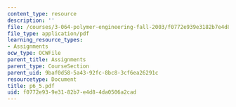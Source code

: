 ```yaml
---
content_type: resource
description: ''
file: /courses/3-064-polymer-engineering-fall-2003/f0772e939e3182b7e4d84da0506a2cad_p6_5.pdf
file_type: application/pdf
learning_resource_types:
- Assignments
ocw_type: OCWFile
parent_title: Assignments
parent_type: CourseSection
parent_uid: 9baf0d58-5a43-92fc-8bc8-3cf6ea26291c
resourcetype: Document
title: p6_5.pdf
uid: f0772e93-9e31-82b7-e4d8-4da0506a2cad
---
```

